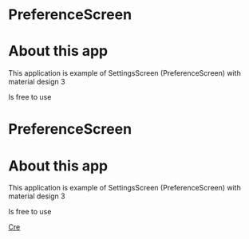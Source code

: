 # PreferenceScreen
<h1>About this app</h1>
<p>This application is example of SettingsScreen (PreferenceScreen) with material design 3</p>
<p>Is free to use</p>


# PreferenceScreen <h1>About this app</h1> <p>This application is example of SettingsScreen (PreferenceScreen) with material design 3</p> <p>Is free to use</p> <a href="https://github.com/aquilesTrindade">Cre
